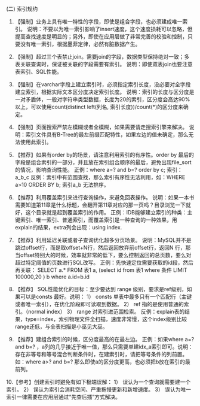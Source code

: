 (二) 索引规约

1.	【强制】业务上具有唯一特性的字段，即使是组合字段，也必须建成唯一索引。
说明：不要以为唯一索引影响了insert速度，这个速度损耗可以忽略，但提高查找速度是明显的；另外，即使在应用层做了非常完善的校验和控制，只要没有唯一索引，根据墨菲定律，必然有脏数据产生。

2.	【强制】超过三个表禁止join。需要join的字段，数据类型保持绝对一致；多表关联查询时，保证被关联的字段需要有索引。
说明：即使双表join也要注意表索引、SQL性能。

3.	【强制】在varchar字段上建立索引时，必须指定索引长度，没必要对全字段建立索引，根据实际文本区分度决定索引长度。
说明：索引的长度与区分度是一对矛盾体，一般对字符串类型数据，长度为20的索引，区分度会高达90%以上，可以使用count(distinct left(列名, 索引长度))/count(*)的区分度来确定。

4.	【强制】页面搜索严禁左模糊或者全模糊，如果需要请走搜索引擎来解决。
说明：索引文件具有B-Tree的最左前缀匹配特性，如果左边的值未确定，那么无法使用此索引。

5.	【推荐】如果有order by的场景，请注意利用索引的有序性。order by 最后的字段是组合索引的一部分，并且放在索引组合顺序的最后，避免出现file_sort的情况，影响查询性能。
正例：where a=? and b=? order by c; 索引：a_b_c
反例：索引中有范围查找，那么索引有序性无法利用，如：WHERE a>10 ORDER BY b; 索引a_b 无法排序。

6.	【推荐】利用覆盖索引来进行查询操作，来避免回表操作。
说明：如果一本书需要知道第11章是什么标题，会翻开第11章对应的那一页吗？目录浏览一下就好，这个目录就是起到覆盖索引的作用。
正例：IDB能够建立索引的种类：主键索引、唯一索引、普通索引，而覆盖索引是一种查询的一种效果，用explain的结果，extra列会出现：using index.

7.	【推荐】利用延迟关联或者子查询优化超多分页场景。
说明：MySQL并不是跳过offset行，而是取offset+N行，然后返回放弃前offset行，返回N 行，那当offset特别大的时候，效率就非常的低下，要么控制返回的总页数，要么对超过特定阈值的页数进行SQL改写。
正例：先快速定位需要获取的id段，然后再关联：
      SELECT a.* FROM 表1 a, (select id from 表1 where 条件 LIMIT 100000,20 ) b where a.id=b.id

8.	【推荐】 SQL性能优化的目标：至少要达到 range 级别，要求是ref级别，如果可以是consts 最好。说明：
1）	consts 单表中最多只有一个匹配行（主键或者唯一索引），在优化阶段即可读取到数据。
2）	ref 指的是使用普通的索引。（normal index）
3）	range 对索引进范围检索。
反例：explain表的结果，type=index，索引物理文件全扫描，速度非常慢，这个index级别比较range还低，与全表扫描是小巫见大巫。

9.	【推荐】建组合索引的时候，区分度最高的在最左边。
正例：如果where a=? and b=? ，a列的几乎接近于唯一值，那么只需要单建idx_a索引即可。说明：存在非等号和等号混合判断条件时，在建索引时，请把等号条件的列前置。如：where a>?
and b=? 那么即使a的区分度更高，也必须把b放在索引的最前列。

10.【参考】创建索引时避免有如下极端误解：
1）	误认为一个查询就需要建一个索引。
2）	误认为索引会消耗空间、严重拖慢更新和新增速度。
3）	误认为唯一索引一律需要在应用层通过“先查后插”方式解决。 
